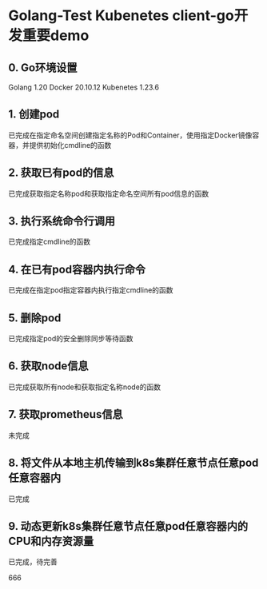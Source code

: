 # Golang-Test Kubenetes client-go开发重要demo

## 0. Go环境设置
Golang 1.20
Docker 20.10.12
Kubenetes 1.23.6

## 1. 创建pod
已完成在指定命名空间创建指定名称的Pod和Container，使用指定Docker镜像容器，并提供初始化cmdline的函数

## 2. 获取已有pod的信息
已完成获取指定名称pod和获取指定命名空间所有pod信息的函数

## 3. 执行系统命令行调用
已完成指定cmdline的函数

## 4. 在已有pod容器内执行命令
已完成在指定pod指定容器内执行指定cmdline的函数

## 5. 删除pod
已完成指定pod的安全删除同步等待函数

## 6. 获取node信息
已完成获取所有node和获取指定名称node的函数

## 7. 获取prometheus信息
未完成

## 8. 将文件从本地主机传输到k8s集群任意节点任意pod任意容器内
已完成

## 9. 动态更新k8s集群任意节点任意pod任意容器内的CPU和内存资源量
已完成，待完善

666

